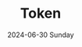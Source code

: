 ---
aliases: 
tags:
categories:
draft: false
slug: 
layout: subsection
githubrepo: 
keywords: 
type: 
date:
- 2024-06-30 Sunday
description: 
title: Token
lastMod: 2024-06-30
---